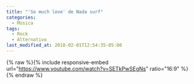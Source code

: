 ```yaml
---
title: "'So much love' de Nada surf"
categories:
  - Música
tags:
  - Rock
  - Alternativo
last_modified_at: 2018-02-01T12:54:35-05:00
---
```


{% raw %}{% include responsive-embed url="https://www.youtube.com/watch?v=SETkPwSEgNs" ratio="16:9" %}{% endraw %}
